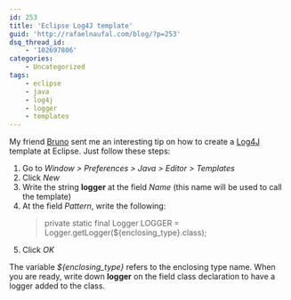```yaml
---
id: 253
title: 'Eclipse Log4J template'
guid: 'http://rafaelnaufal.com/blog/?p=253'
dsq_thread_id:
    - '102697806'
categories:
    - Uncategorized
tags:
    - eclipse
    - java
    - log4j
    - logger
    - templates
---
```


My friend [Bruno](http://bpfurtado.livejournal.com) sent me an interesting tip on how to create a [Log4J](http://logging.apache.org/log4j/) template at Eclipse. Just follow these steps:

1. Go to *Window &gt; Preferences &gt; Java &gt; Editor &gt; Templates*
2. Click *New*
3. Write the string **logger** at the field *Name* (this name will be used to call the template)
4. At the field *Pattern*, write the following:  
    > private static final Logger LOGGER = Logger.getLogger(${enclosing\_type}.class);
5. Click *OK*

The variable *${enclosing\_type}* refers to the enclosing type name. When you are ready, write down **logger** on the field class declaration to have a logger added to the class.